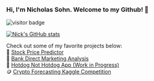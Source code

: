 ### Hi, I'm Nicholas Sohn. Welcome to my Github! :wave:

![visitor badge](https://visitor-badge.glitch.me/badge?page_id=sohnnick.visitor-badge)

[![Nick's GitHub stats](https://github-readme-stats.vercel.app/api?username=sohnnick)](https://github.com/anuraghazra/github-readme-stats)

Check out some of my favorite projects below:
<br>
💸 <a href='https://github.com/sohnnick/RNN-Stock-Price-Predictor'> Stock Price Predictor </a>
<br>
🏦 <a href='https://drive.google.com/file/d/1Rm-IV9xxzfsXOsnsmGiMTjUhAU3FgOT_/view'> Bank Direct Marketing Analysis </a>
<br>
🌭 <a href='https://github.com/sohnnick/Food-Image-Classifier-Hotdog-Not-Hotdog-'> Hotdog Not Hotdog App (Work in Progress) </a>
<br>
🪙 <a href='https://github.com/sohnnick/Kaggle-Crypto-Competition'> Crypto Forecasting Kaggle Competition </a>
